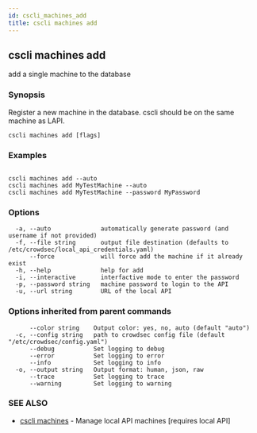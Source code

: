 ```yaml
---
id: cscli_machines_add
title: cscli machines add
---
```

## cscli machines add

add a single machine to the database

### Synopsis

Register a new machine in the database. cscli should be on the same machine as LAPI.

```
cscli machines add [flags]
```

### Examples

```

cscli machines add --auto
cscli machines add MyTestMachine --auto
cscli machines add MyTestMachine --password MyPassword

```

### Options

```
  -a, --auto              automatically generate password (and username if not provided)
  -f, --file string       output file destination (defaults to /etc/crowdsec/local_api_credentials.yaml)
      --force             will force add the machine if it already exist
  -h, --help              help for add
  -i, --interactive       interfactive mode to enter the password
  -p, --password string   machine password to login to the API
  -u, --url string        URL of the local API
```

### Options inherited from parent commands

```
      --color string    Output color: yes, no, auto (default "auto")
  -c, --config string   path to crowdsec config file (default "/etc/crowdsec/config.yaml")
      --debug           Set logging to debug
      --error           Set logging to error
      --info            Set logging to info
  -o, --output string   Output format: human, json, raw
      --trace           Set logging to trace
      --warning         Set logging to warning
```

### SEE ALSO

* [cscli machines](/cscli/cscli_machines.md)	 - Manage local API machines [requires local API]

